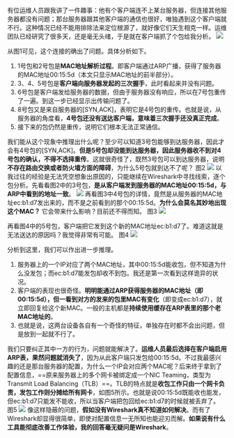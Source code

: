 有位运维人员跟我讲了一件趣事：他有个客户端连不上某台服务器，但连接其他服务器都没有问题；那台服务器跟其他客户端的通信也很好，唯独遇到这个客户端就不行。这种情况已经不能用排除法来定位根源了，就好像它们天生相克一样。运维团队已经研究了很多天，还是毫无头绪，于是就在客户端抓了个包给我分析。
![](https://image-1307616428.cos.ap-beijing.myqcloud.com/Obsidian/202307091642174.png)

从图1可见，这个连接的确出了问题。具体分析如下。
1. 1号包和2号包是**MAC地址解析过程**。即客户端通过ARP广播，获得了服务器的MAC地址00:15:5d（本文只显示MAC地址的前半部分）。
2. 3、4、5号包是**客户端向服务器发起的三次握手**，此时看起来并没有问题。
3. 6号包是客户端发给服务器的数据，但由于服务器没有响应，所以在7号包重传了一遍。到这一步已经显示出传输问题了。
4. 8号包又是来自服务器的[SYN,ACK]，表明它是4号包的重传。也就是说，从服务器的角度看，**4号包还没有送达客户端，意味着三次握手还没真正完成**。
5. 接下来的包仍然是重传，说明它们根本无法正常通信。

我们能从这个现象中推理出什么呢？至少可以知道3号包能够到达服务器，因此才会有4号包的[SYN,ACK]。**但是5号包却没能到达服务器，因此服务器收不到对4号包的确认，不得不选择重传**。这就很奇怪了，既然3号包可以到达服务器，说明**不存在路由交换或者防火墙方面的障碍**，为什么5号包就到达不了呢？
图2
![](https://image-1307616428.cos.ap-beijing.myqcloud.com/Obsidian/202307091645354.png)
以我过往的经验是无法凭空想象出原因的，只能继续在Wireshark中寻找线索，逐个包分析。先看看图2中的3号包，**是从客户端发到服务器的MAC地址00:15:5d，与ARP中看到的地址一致**。
![](https://image-1307616428.cos.ap-beijing.myqcloud.com/Obsidian/202307091656803.png)
再看图3中4号包的详情，竟然是从服务器的MAC地址ec:b1:d7发出来的，而不是之前看到的那个00:15:5d。**为什么会莫名其妙地出现这个MAC？** 它会带来什么影响？目前还不得而知。
图3
![](https://image-1307616428.cos.ap-beijing.myqcloud.com/Obsidian/202307091701831.png)

再看图4中的5号包，客户端把它发到这个新的MAC地址ec:b1:d7了。难道这就是无法送达的原因吗？我觉得非常有可能。
图4
![](https://image-1307616428.cos.ap-beijing.myqcloud.com/Obsidian/202307091701062.png)

分析到这里，我们可以作出进一步推理。
1. 服务器上的一个IP对应了两个MAC地址，其中00:15:5d能收包，但不知道为什么没发包；而ec:b1:d7能发包却收不到包。我还是第一次看到这样诡异的状况。
2. 客户端的表现也很奇怪。**明明能通过ARP获得服务器的MAC地址（即00:15:5d），但一看到对方的发来的包里MAC有变化**（即变成ec:b1:d7），就立即回复给这个新MAC。一般的主机都是**持续使用缓存在ARP表里的那个老MAC地址的**。
3. 也就是说，这两台设备各自有一个奇怪的特征，单独存在时都不会出问题，但是放到一起就不行了。

我们只要纠正其中一方的行为，问题就能解决了。**运维人员最后选择在客户端启用ARP表，果然问题就消失了**，因为从此客户端只发包给00:15:5d。不过我最感兴趣的还是那台服务器的配置，为什么一个IP会对应两个MAC呢？后来终于拿到了配置信息，==原来服务器上的多个网卡被绑定成一个NIC Teaming，类型为Transmit Load Balancing（TLB）==。TLB的特点就是**收包工作只由一个网卡负责，发包工作则分摊给所有网卡**，如图5所示。也就是说00:15:5d既能收也能发，但ec:b1:d7只能发不能收，所以当客户端把包回给ec:b1:d7的时候就被丢弃了。
图5
![](https://image-1307616428.cos.ap-beijing.myqcloud.com/Obsidian/202307091703132.png)
像这样隐蔽的问题，**假如没有Wireshark真不知道如何解决**。而有了Wireshark却显得很简单，即使对配置信息一无所知也能迎刃而解。**如果说有什么工具能彻底改善工作体验，我的回答毫无疑问是Wireshark**。